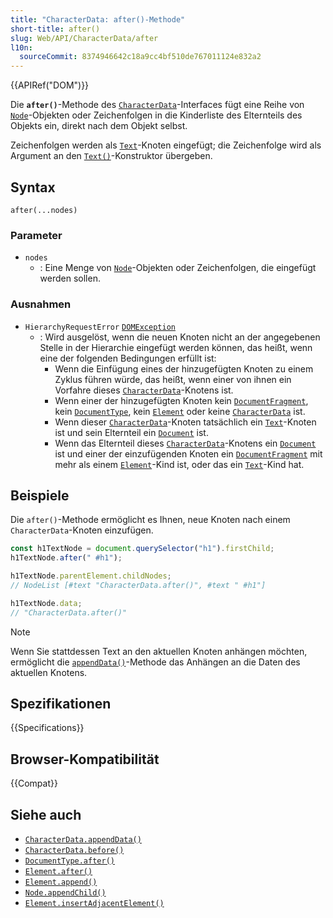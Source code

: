 ```yaml
---
title: "CharacterData: after()-Methode"
short-title: after()
slug: Web/API/CharacterData/after
l10n:
  sourceCommit: 8374946642c18a9cc4bf510de767011124e832a2
---
```


{{APIRef("DOM")}}

Die **`after()`**-Methode des [`CharacterData`](/de/docs/Web/API/CharacterData)-Interfaces fügt eine Reihe von [`Node`](/de/docs/Web/API/Node)-Objekten oder Zeichenfolgen in die Kinderliste des Elternteils des Objekts ein, direkt nach dem Objekt selbst.

Zeichenfolgen werden als [`Text`](/de/docs/Web/API/Text)-Knoten eingefügt; die Zeichenfolge wird als Argument an den [`Text()`](/de/docs/Web/API/Text/Text)-Konstruktor übergeben.

## Syntax

```js-nolint
after(...nodes)
```

### Parameter

- `nodes`
  - : Eine Menge von [`Node`](/de/docs/Web/API/Node)-Objekten oder Zeichenfolgen, die eingefügt werden sollen.

### Ausnahmen

- `HierarchyRequestError` [`DOMException`](/de/docs/Web/API/DOMException)
  - : Wird ausgelöst, wenn die neuen Knoten nicht an der angegebenen Stelle in der Hierarchie eingefügt werden können, das heißt, wenn eine der folgenden Bedingungen erfüllt ist:
    - Wenn die Einfügung eines der hinzugefügten Knoten zu einem Zyklus führen würde, das heißt, wenn einer von ihnen ein Vorfahre dieses [`CharacterData`](/de/docs/Web/API/CharacterData)-Knotens ist.
    - Wenn einer der hinzugefügten Knoten kein [`DocumentFragment`](/de/docs/Web/API/DocumentFragment), kein [`DocumentType`](/de/docs/Web/API/DocumentType), kein [`Element`](/de/docs/Web/API/Element) oder keine [`CharacterData`](/de/docs/Web/API/CharacterData) ist.
    - Wenn dieser [`CharacterData`](/de/docs/Web/API/CharacterData)-Knoten tatsächlich ein [`Text`](/de/docs/Web/API/Text)-Knoten ist und sein Elternteil ein [`Document`](/de/docs/Web/API/Document) ist.
    - Wenn das Elternteil dieses [`CharacterData`](/de/docs/Web/API/CharacterData)-Knotens ein [`Document`](/de/docs/Web/API/Document) ist und einer der einzufügenden Knoten ein [`DocumentFragment`](/de/docs/Web/API/DocumentFragment) mit mehr als einem [`Element`](/de/docs/Web/API/Element)-Kind ist, oder das ein [`Text`](/de/docs/Web/API/Text)-Kind hat.

## Beispiele

Die `after()`-Methode ermöglicht es Ihnen, neue Knoten nach einem `CharacterData`-Knoten einzufügen.

```js
const h1TextNode = document.querySelector("h1").firstChild;
h1TextNode.after(" #h1");

h1TextNode.parentElement.childNodes;
// NodeList [#text "CharacterData.after()", #text " #h1"]

h1TextNode.data;
// "CharacterData.after()"
```

> [!NOTE]
> Wenn Sie stattdessen Text an den aktuellen Knoten anhängen möchten, ermöglicht die [`appendData()`](/de/docs/Web/API/CharacterData/appendData)-Methode das Anhängen an die Daten des aktuellen Knotens.

## Spezifikationen

{{Specifications}}

## Browser-Kompatibilität

{{Compat}}

## Siehe auch

- [`CharacterData.appendData()`](/de/docs/Web/API/CharacterData/appendData)
- [`CharacterData.before()`](/de/docs/Web/API/CharacterData/before)
- [`DocumentType.after()`](/de/docs/Web/API/DocumentType/after)
- [`Element.after()`](/de/docs/Web/API/Element/after)
- [`Element.append()`](/de/docs/Web/API/Element/append)
- [`Node.appendChild()`](/de/docs/Web/API/Node/appendChild)
- [`Element.insertAdjacentElement()`](/de/docs/Web/API/Element/insertAdjacentElement)
